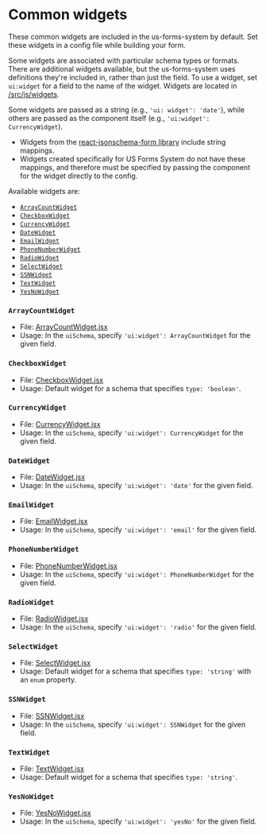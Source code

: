 # Common widgets

These common widgets are included in the us-forms-system by default. Set these widgets in a config file while building your form.

Some widgets are associated with particular schema types or formats. There are additional widgets available, but the us-forms-system uses definitions they're included in, rather than just the field. To use a widget, set `ui:widget` for a field to the name of the widget. Widgets are located in [/src/js/widgets](../../src/js/widgets).

Some widgets are passed as a string (e.g., `'ui: widget': 'date'`), while others are passed as the component itself (e.g., `'ui:widget': CurrencyWidget`).
- Widgets from the [react-jsonschema-form library](./about-the-us-forms-system-library#understanding-react-jsonschema-form-rjsf) include string mappings.
- Widgets created specifically for US Forms System do not have these mappings, and therefore must be specified by passing the component for the widget directly to the config.

Available widgets are:

- [`ArrayCountWidget`](#arraycountwidget)
- [`CheckboxWidget`](#checkboxwidget)
- [`CurrencyWidget`](#currencywidget)
- [`DateWidget`](#datewidget)
- [`EmailWidget`](#emailwidget)
- [`PhoneNumberWidget`](#phonenumberwidget)
- [`RadioWidget`](#radiowidget)
- [`SelectWidget`](#selectwidget)
- [`SSNWidget`](#ssnwidget)
- [`TextWidget`](#textwidget)
- [`YesNoWidget`](#yesnowidget)

### `ArrayCountWidget`

- File: [ArrayCountWidget.jsx](src/js/widgets/ArrayCountWidget.jsx)
- Usage: In the `uiSchema`, specify `'ui:widget': ArrayCountWidget` for the given field.

### `CheckboxWidget`

- File: [CheckboxWidget.jsx](src/js/widgets/CheckboxWidget.jsx)
- Usage: Default widget for a schema that specifies `type: 'boolean'`.

### `CurrencyWidget`

- File: [CurrencyWidget.jsx](src/js/widgets/CurrencyWidget.jsx)
- Usage: In the `uiSchema`, specify `'ui:widget': CurrencyWidget` for the given field.

### `DateWidget`

- File: [DateWidget.jsx](src/js/widgets/DateWidget.jsx)
- Usage: In the `uiSchema`, specify `'ui:widget': 'date'` for the given field.

### `EmailWidget`

- File: [EmailWidget.jsx](src/js/widgets/EmailWidget.jsx)
- Usage: In the `uiSchema`, specify `'ui:widget': 'email'` for the given field.

### `PhoneNumberWidget`

- File: [PhoneNumberWidget.jsx](src/js/widgets/PhoneNumberWidget.jsx)
- Usage: In the `uiSchema`, specify `'ui:widget': PhoneNumberWidget` for the given field.

### `RadioWidget`

- File: [RadioWidget.jsx](src/js/widgets/RadioWidget.jsx)
- Usage: In the `uiSchema`, specify `'ui:widget': 'radio'` for the given field.

### `SelectWidget`

- File: [SelectWidget.jsx](src/js/widgets/SelectWidget.jsx)
- Usage: Default widget for a schema that specifies `type: 'string'` with an `enum` property.

### `SSNWidget`

- File: [SSNWidget.jsx](src/js/widgets/SSNWidget.jsx)
- Usage: In the `uiSchema`, specify `'ui:widget': SSNWidget` for the given field.

### `TextWidget`

- File: [TextWidget.jsx](src/js/widgets/TextWidget.jsx)
- Usage: Default widget for a schema that specifies `type: 'string'`.

### `YesNoWidget`

- File: [YesNoWidget.jsx](src/js/widgets/YesNoWidget.jsx)
- Usage: In the `uiSchema`, specify `'ui:widget': 'yesNo'` for the given field.
